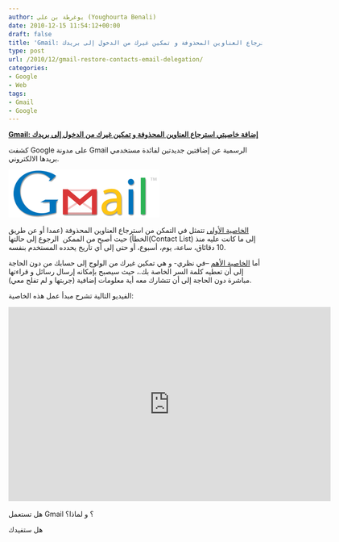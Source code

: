 ```yaml
---
author: يوغرطة بن علي (Youghourta Benali)
date: 2010-12-15 11:54:12+00:00
draft: false
title: 'Gmail: إضافة خاصيتي استرجاع العناوين المحذوفة و تمكين غيرك من الدخول إلى بريدك '
type: post
url: /2010/12/gmail-restore-contacts-email-delegation/
categories:
- Google
- Web
tags:
- Gmail
- Google
---
```


**[Gmail: إضافة خاصيتي استرجاع العناوين المحذوفة و تمكين غيرك من الدخول إلى بريدك](https://www.it-scoop.com/2010/12/gmail-restore-contacts-email-delegation)**




كشفت Google على مدونة Gmail الرسمية عن إضافتين جديدتين لفائدة مستخدمي بريدها الالكتروني.




[![](gmail_logo-e1263484332925-300x94.png)
](https://www.it-scoop.com/2010/12/gmail-restore-contacts-email-delegation)


[الخاصية الأولى](http://gmailblog.blogspot.com/2010/12/restore-your-contacts.html) تتمثل في التمكن من استرجاع العناوين المحذوفة (عمدا أو عن طريق الخطأ) حيث أصبح من الممكن  الرجوع إلى حالتها(Contact List) إلى ما كانت عليه منذ 10 دقائاق، ساعة، يوم، أسبوع، أو حتى إلى أي تاريخ يحدده المستخدم بنفسه.

أما [الخاصية الأهم](http://gmailblog.blogspot.com/2010/12/email-delegation-granting-access-to.html) –في نظري- و هي تمكين غيرك من الولوج إلى حسابك من دون الحاجة إلى أن تعطيه كلمة السر الخاصة بك.، حيث سيصبح بإمكانه إرسال رسائل و قراءتها مباشرة دون الحاجة إلى أن تتشارك معه أية معلومات إضافية (جربتها و لم تفلح معي).

الفيديو التالية تشرح مبدأ عمل هذه الخاصية:

<!-- more -->



<object classid="clsid:d27cdb6e-ae6d-11cf-96b8-444553540000" width="640" codebase="http://download.macromedia.com/pub/shockwave/cabs/flash/swflash.cab#version=6,0,40,0" height="385"><embed src="http://www.youtube.com/v/1I5Xq69E0M8?fs=1&hl=fr_FR&color1=0x5d1719&color2=0xcd311b" allowscriptaccess="always" height="385" width="640" allowfullscreen="true" type="application/x-shockwave-flash"></embed></object>

هل تستعمل Gmail ؟ و لماذا؟

هل ستفيدك
